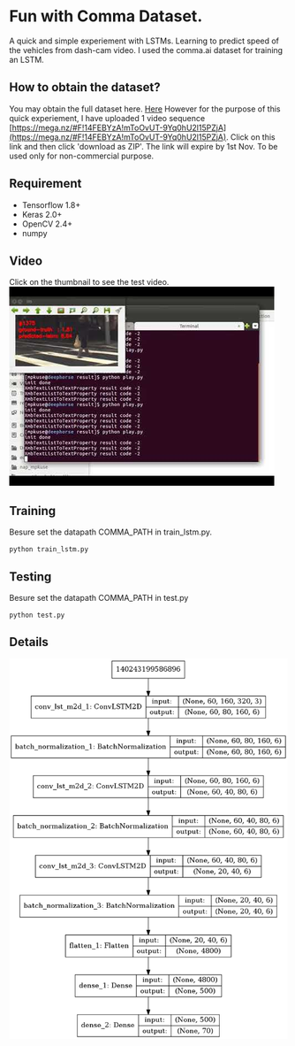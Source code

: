 # Fun with Comma Dataset.

A quick and simple experiement with LSTMs. Learning to predict speed of the vehicles
from dash-cam video. I used the comma.ai dataset for training an LSTM.

## How to obtain the dataset?
You may obtain the full dataset here. [Here](https://github.com/commaai/research)
However for the purpose of this quick experiement, I have uploaded 1 video sequence
[https://mega.nz/#F!14FEBYzA!mToOvUT-9Yq0hU2l15PZjA](https://mega.nz/#F!14FEBYzA!mToOvUT-9Yq0hU2l15PZjA). Click on this link and then click 'download as ZIP'. The link will expire by 1st Nov. To be used only for
non-commercial purpose.

## Requirement
- Tensorflow 1.8+
- Keras 2.0+
- OpenCV 2.4+
- numpy

## Video
Click on the thumbnail to see the test video. 
[![Speed Prediction](images/youtube-video.jpg)](https://youtu.be/LzXRh2Pe740)



## Training
Besure set the datapath COMMA_PATH in train_lstm.py.
```
python train_lstm.py
```

## Testing
Besure set the datapath COMMA_PATH in test.py
```
python test.py
```

## Details
![Model](images/model.png)
